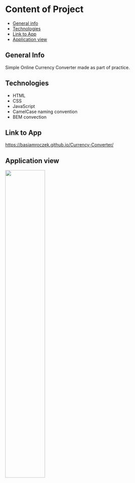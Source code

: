 # Content of Project
* [General info](#general-info)
* [Technologies](#technologies)
* [Link to App](#link)
* [Application view](#application-view)

## General Info
Simple Online Currency Converter made as part of practice.

## Technologies
<ul>
<li>HTML</li>
<li>CSS</li>
<li>JavaScript</li>
<li>CamelCase naming convention</li>
<li>BEM convection</li>
</ul>

## Link to App
https://basiamroczek.github.io/Currency-Converter/

## Application view
<img src="https://i.postimg.cc/y6mF8BjM/currency-Converter-View.png" width="50%" height="50%"></img>
